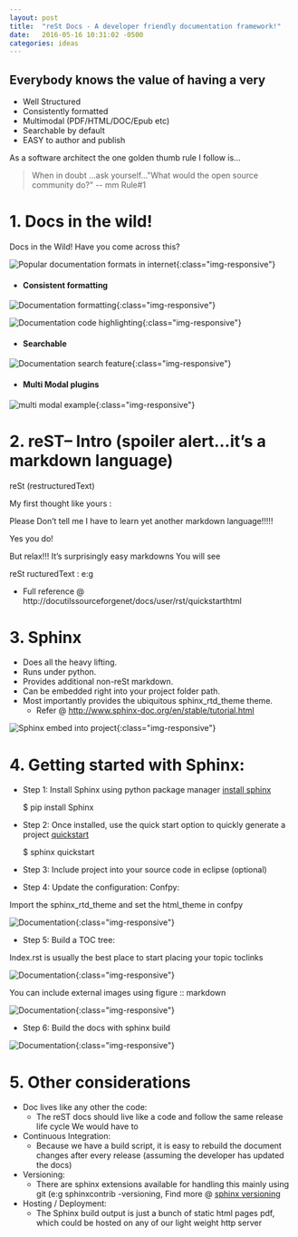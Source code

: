 ```yaml
---
layout: post
title:  "reSt Docs - A developer friendly documentation framework!"
date:   2016-05-16 10:31:02 -0500
categories: ideas
---
```


## Everybody knows the value of having a very 
 - Well Structured
 - Consistently formatted
 - Multimodal (PDF/HTML/DOC/Epub etc)
 - Searchable by default
 - EASY to author and publish

As a software architect the one golden thumb rule I follow is... 

> When in doubt …ask yourself..."What would the open source community do?" -- mm Rule#1

# 1. Docs in the wild!

Docs in the Wild! Have you come across this?

![Popular documentation formats in internet]({{site.baseurl}}/assets/images/doc-framework/Documentation_Framework-all-0.png){:class="img-responsive"}

- #### Consistent formatting

![Documentation formatting]({{site.baseurl}}/assets/images/doc-framework/Documentation_Framework4.png){:class="img-responsive"}
  
![Documentation code highlighting]({{site.baseurl}}/assets/images/doc-framework/Documentation_Framework5.png){:class="img-responsive"}

- #### Searchable
  
![Documentation search feature]({{site.baseurl}}/assets/images/doc-framework/Documentation_Framework6.png){:class="img-responsive"}

- #### Multi Modal plugins

![multi modal example]({{site.baseurl}}/assets/images/doc-framework/Documentation_Framework7.png){:class="img-responsive"}

# 2. reST– Intro (spoiler alert…it’s a markdown language)

reSt (restructuredText)

My first thought like yours :

Please Don’t tell me  I have to learn yet  another  markdown  language!!!!!

Yes you do!

But relax!!!  It’s surprisingly easy  markdowns  You will see

reSt  ructuredText  :  e:g

  * Full reference @ http://docutilssourceforgenet/docs/user/rst/quickstarthtml

# 3. Sphinx

- Does all the heavy lifting.
- Runs under python.
- Provides additional non-reSt markdown.
- Can be embedded right into your project folder path.
- Most importantly provides the ubiquitous sphinx_rtd_theme theme.
  - Refer @ http://www.sphinx-doc.org/en/stable/tutorial.html

![Sphinx embed into project]({{site.baseurl}}/assets/images/doc-framework/Documentation_Framework9.png){:class="img-responsive"}

# 4. Getting started with Sphinx:

- Step 1: Install Sphinx using python package manager [install sphinx](https://www.sphinx-doc.org/en/master/index.html)
  
    $ pip install Sphinx

- Step 2: Once installed, use the quick start option to quickly generate a project [quickstart](https://www.sphinx-doc.org/en/master/usage/quickstart.html)


    $ sphinx quickstart

- Step 3: Include project into your source code in eclipse (optional)

- Step 4: Update the configuration: Confpy:

Import the sphinx_rtd_theme and set the html_theme in confpy

![Documentation]({{site.baseurl}}/assets/images/doc-framework/Documentation_Framework10.png){:class="img-responsive"}

- Step 5: Build a TOC tree:

Index.rst is usually the best place to start placing your topic toclinks

![Documentation]({{site.baseurl}}/assets/images/doc-framework/Documentation_Framework11.png){:class="img-responsive"}

You can include external images using figure  :: markdown

![Documentation]({{site.baseurl}}/assets/images/doc-framework/Documentation_Framework12.png){:class="img-responsive"}

- Step 6: Build the docs with sphinx build

![Documentation]({{site.baseurl}}/assets/images/doc-framework/Documentation_Framework13.png){:class="img-responsive"}

# 5. Other considerations

* Doc lives like any other the code:
  * The reST docs should live like a code and follow the same release life cycle We would have to
* Continuous Integration:
  * Because we have a build script,  it is easy to rebuild the document changes after every release (assuming the developer has updated the docs)
* Versioning:
  * There are sphinx extensions available for handling this mainly using git (e:g  sphinxcontrib -versioning, Find more @ [sphinx versioning](https://github.com/sphinx-contrib/sphinxcontrib-versioning)
* Hosting / Deployment:
  * The Sphinx build output is just a bunch of static html pages pdf, which could be hosted on any of our light weight http server



